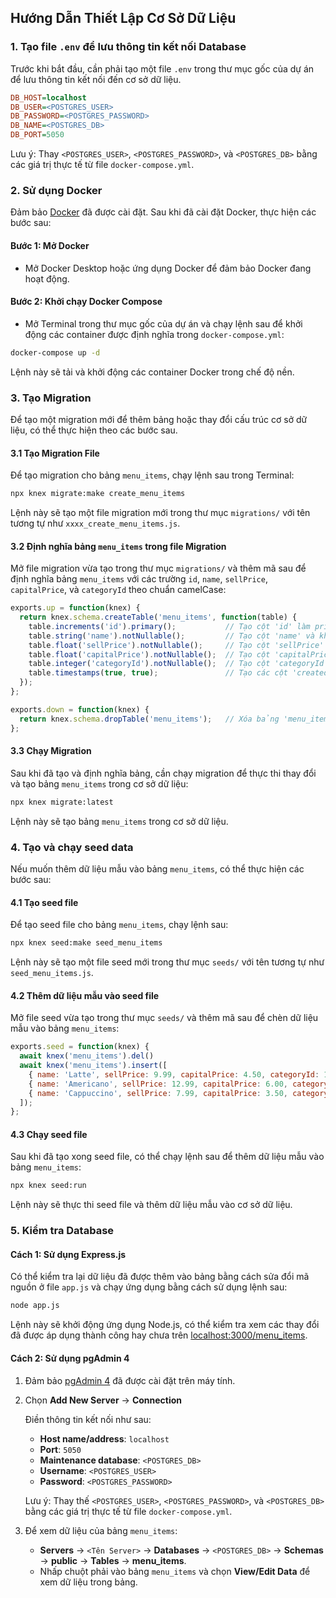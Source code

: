 ## Hướng Dẫn Thiết Lập Cơ Sở Dữ Liệu

### 1. Tạo file `.env` để lưu thông tin kết nối Database

Trước khi bắt đầu, cần phải tạo một file `.env` trong thư mục gốc của dự án để lưu thông tin kết nối đến cơ sở dữ liệu.

```ini
DB_HOST=localhost
DB_USER=<POSTGRES_USER>
DB_PASSWORD=<POSTGRES_PASSWORD>
DB_NAME=<POSTGRES_DB>
DB_PORT=5050
```

Lưu ý: Thay `<POSTGRES_USER>`, `<POSTGRES_PASSWORD>`, và `<POSTGRES_DB>` bằng các giá trị thực tế từ file `docker-compose.yml`.

### 2. Sử dụng Docker

Đảm bảo [Docker](https://docs.docker.com/desktop/setup/install/windows-install/) đã được cài đặt. Sau khi đã cài đặt Docker, thực hiện các bước sau:

#### Bước 1: Mở Docker
- Mở Docker Desktop hoặc ứng dụng Docker để đảm bảo Docker đang hoạt động.

#### Bước 2: Khởi chạy Docker Compose
- Mở Terminal trong thư mục gốc của dự án và chạy lệnh sau để khởi động các container được định nghĩa trong `docker-compose.yml`:

```bash
docker-compose up -d
```

Lệnh này sẽ tải và khởi động các container Docker trong chế độ nền.

### 3. Tạo Migration

Để tạo một migration mới để thêm bảng hoặc thay đổi cấu trúc cơ sở dữ liệu, có thể thực hiện theo các bước sau.

#### 3.1 Tạo Migration File

Để tạo migration cho bảng `menu_items`, chạy lệnh sau trong Terminal:

```bash
npx knex migrate:make create_menu_items
```

Lệnh này sẽ tạo một file migration mới trong thư mục `migrations/` với tên tương tự như `xxxx_create_menu_items.js`.

#### 3.2 Định nghĩa bảng `menu_items` trong file Migration

Mở file migration vừa tạo trong thư mục `migrations/` và thêm mã sau để định nghĩa bảng `menu_items` với các trường `id`, `name`, `sellPrice`, `capitalPrice`, và `categoryId` theo chuẩn camelCase:

```js
exports.up = function(knex) {
  return knex.schema.createTable('menu_items', function(table) {
    table.increments('id').primary();           // Tạo cột 'id' làm primary key
    table.string('name').notNullable();         // Tạo cột 'name' và không cho phép giá trị null
    table.float('sellPrice').notNullable();     // Tạo cột 'sellPrice' và không cho phép giá trị null
    table.float('capitalPrice').notNullable();  // Tạo cột 'capitalPrice' và không cho phép giá trị null
    table.integer('categoryId').notNullable();  // Tạo cột 'categoryId' và không cho phép giá trị null
    table.timestamps(true, true);               // Tạo các cột 'created_at' và 'updated_at'
  });
};

exports.down = function(knex) {
  return knex.schema.dropTable('menu_items');   // Xóa bảng 'menu_items' nếu rollback
};
```

#### 3.3 Chạy Migration

Sau khi đã tạo và định nghĩa bảng, cần chạy migration để thực thi thay đổi và tạo bảng `menu_items` trong cơ sở dữ liệu:

```bash
npx knex migrate:latest
```

Lệnh này sẽ tạo bảng `menu_items` trong cơ sở dữ liệu.

### 4. Tạo và chạy seed data

Nếu muốn thêm dữ liệu mẫu vào bảng `menu_items`, có thể thực hiện các bước sau:

#### 4.1 Tạo seed file

Để tạo seed file cho bảng `menu_items`, chạy lệnh sau:

```bash
npx knex seed:make seed_menu_items
```

Lệnh này sẽ tạo một file seed mới trong thư mục `seeds/` với tên tương tự như `seed_menu_items.js`.

#### 4.2 Thêm dữ liệu mẫu vào seed file

Mở file seed vừa tạo trong thư mục `seeds/` và thêm mã sau để chèn dữ liệu mẫu vào bảng `menu_items`:

```js
exports.seed = function(knex) {
  await knex('menu_items').del()
  await knex('menu_items').insert([
    { name: 'Latte', sellPrice: 9.99, capitalPrice: 4.50, categoryId: 1 },
    { name: 'Americano', sellPrice: 12.99, capitalPrice: 6.00, categoryId: 2 },
    { name: 'Cappuccino', sellPrice: 7.99, capitalPrice: 3.50, categoryId: 3 },
  ]);
};
```

#### 4.3 Chạy seed file

Sau khi đã tạo xong seed file, có thể chạy lệnh sau để thêm dữ liệu mẫu vào bảng `menu_items`:

```bash
npx knex seed:run
```

Lệnh này sẽ thực thi seed file và thêm dữ liệu mẫu vào cơ sở dữ liệu.



### 5. Kiểm tra Database

#### Cách 1: Sử dụng Express.js

Có thể kiểm tra lại dữ liệu đã được thêm vào bảng bằng cách sửa đổi mã nguồn ở file `app.js` và chạy ứng dụng bằng cách sử dụng lệnh sau:

```bash
node app.js
```

Lệnh này sẽ khởi động ứng dụng Node.js, có thể kiểm tra xem các thay đổi đã được áp dụng thành công hay chưa trên [localhost:3000/menu_items](localhost:3000/menu_items).

#### Cách 2: Sử dụng pgAdmin 4

1. Đảm bảo [pgAdmin 4](https://www.postgresql.org/download/windows/) đã được cài đặt trên máy tính.

2. Chọn **Add New Server** -> **Connection**

   Điền thông tin kết nối như sau:
    - **Host name/address**: `localhost`
    - **Port**: `5050`
    - **Maintenance database**: `<POSTGRES_DB>`
    - **Username**: `<POSTGRES_USER>`
    - **Password**: `<POSTGRES_PASSWORD>`

    Lưu ý: Thay thế `<POSTGRES_USER>`, `<POSTGRES_PASSWORD>`, và `<POSTGRES_DB>` bằng các giá trị thực tế từ file `docker-compose.yml`.

4. Để xem dữ liệu của bảng `menu_items`:
    - **Servers** -> `<Tên Server>` -> **Databases** -> `<POSTGRES_DB>` -> **Schemas** -> **public** -> **Tables** -> **menu_items**.
    - Nhấp chuột phải vào bảng `menu_items` và chọn **View/Edit Data** để xem dữ liệu trong bảng.
